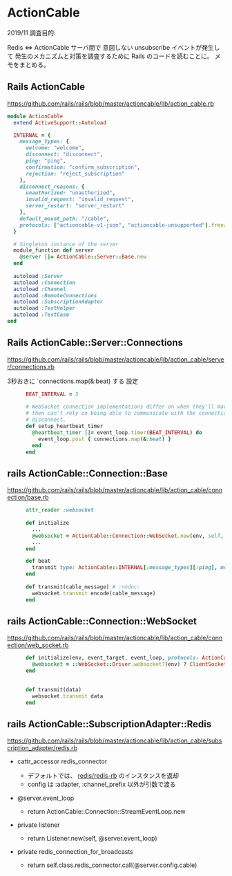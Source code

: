 # ActionCable

2019/11 調査目的:

Redis <=> ActionCable サーバ間で 意図しない unsubscribe イベントが発生して
発生のメカニズムと対策を調査するために Rails のコードを読むことに。
メモをまとめる。

## Rails ActionCable

https://github.com/rails/rails/blob/master/actioncable/lib/action_cable.rb

```.rb
module ActionCable
  extend ActiveSupport::Autoload

  INTERNAL = {
    message_types: {
      welcome: "welcome",
      disconnect: "disconnect",
      ping: "ping",
      confirmation: "confirm_subscription",
      rejection: "reject_subscription"
    },
    disconnect_reasons: {
      unauthorized: "unauthorized",
      invalid_request: "invalid_request",
      server_restart: "server_restart"
    },
    default_mount_path: "/cable",
    protocols: ["actioncable-v1-json", "actioncable-unsupported"].freeze
  }

  # Singleton instance of the server
  module_function def server
    @server ||= ActionCable::Server::Base.new
  end
  
  autoload :Server
  autoload :Connection
  autoload :Channel
  autoload :RemoteConnections
  autoload :SubscriptionAdapter
  autoload :TestHelper
  autoload :TestCase
end

```

## Rails ActionCable::Server::Connections

https://github.com/rails/rails/blob/master/actioncable/lib/action_cable/server/connections.rb

3秒おきに `connections.map(&:beat) する 設定

```.rb
      BEAT_INTERVAL = 3
      
      # WebSocket connection implementations differ on when they'll mark a connection as stale. We basically never want a connection to go stale, as you
      # then can't rely on being able to communicate with the connection. To solve this, a 3 second heartbeat runs on all connections. If the beat fails, we automatically
      # disconnect.
      def setup_heartbeat_timer
        @heartbeat_timer ||= event_loop.timer(BEAT_INTERVAL) do
          event_loop.post { connections.map(&:beat) }
        end
      end
```

## rails ActionCable::Connection::Base

https://github.com/rails/rails/blob/master/actioncable/lib/action_cable/connection/base.rb


```.rb
      attr_reader :websocket
      
      def initialize
        ...
        @websocket = ActionCable::Connection::WebSocket.new(env, self, event_loop)
        ...
      end

      def beat
        transmit type: ActionCable::INTERNAL[:message_types][:ping], message: Time.now.to_i
      end
      
      def transmit(cable_message) # :nodoc:
        websocket.transmit encode(cable_message)
      end

```

## rails ActionCable::Connection::WebSocket

https://github.com/rails/rails/blob/master/actioncable/lib/action_cable/connection/web_socket.rb

```.rb
      def initialize(env, event_target, event_loop, protocols: ActionCable::INTERNAL[:protocols])
        @websocket = ::WebSocket::Driver.websocket?(env) ? ClientSocket.new(env, event_target, event_loop, protocols) : nil
      end
      

      def transmit(data)
        websocket.transmit data
      end
```      

## rails ActionCable::SubscriptionAdapter::Redis

https://github.com/rails/rails/blob/master/actioncable/lib/action_cable/subscription_adapter/redis.rb

- cattr_accessor redis_connector
  - デフォルトでは、 [redis/redis-rb](https://github.com/redis/redis-rb) のインスタンスを返却
  - config は :adapter, :channel_prefix 以外が引数で渡る

- @server.event_loop
  - return ActionCable::Connection::StreamEventLoop.new

- private listener
  - return Listener.new(self, @server.event_loop)
- private redis_connection_for_broadcasts
  - return self.class.redis_connector.call(@server.config.cable)



